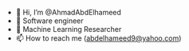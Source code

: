 - 👋 Hi, I’m @AhmadAbdElhameed
- 👀 Software engineer
- 🌱 Machine Learning Researcher
- 📫 How to reach me (abdelhameed9@yahoo.com)
 <!---
- 💞️ I’m looking to collaborate on ...
 ...
--->
<!---
AhmadAbdElhameed/AhmadAbdElhameed is a ✨ special ✨ repository because its `README.md` (this file) appears on your GitHub profile.
You can click the Preview link to take a look at your changes.
--->

